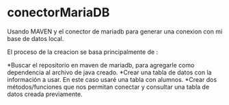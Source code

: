 # conectorMariaDB
Usando MAVEN y el conector de mariadb  para generar una conexion con mi base de datos local.

El proceso de la creacion se basa principalmente de :

  *Buscar el repositorio en maven de mariadb, para agregarle como dependencia al archivo de java creado. 
  *Crear una tabla de datos con la información a usar. En este caso usaré una tabla con alumnos.
  *Crear dos métodos/funciones que nos permitan conectar y consultar una tabla de datos creada previamente.
  
